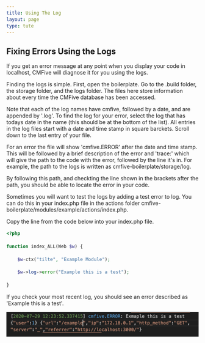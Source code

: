 ```yaml
---
title: Using The Log
layout: page
type: tute
---
```


## Fixing Errors Using the Logs

If you get an error message at any point when you display your code in localhost, CMFive will diagnose it for you using the logs.

Finding the logs is simple. First, open the boilerplate. Go to the .build folder, the storage folder, and the logs folder. The files here store information about every time the CMFive database has been accessed.

Note that each of the log names have cmfive, followed by a date, and are appended by '.log'. To find the log for your error, select the log that has todays date in the name (this should be at the bottom of the list). All entries in the log files start with a date and time stamp in square barckets. Scroll down to the last entry of your file.

For an error the file will show 'cmfive.ERROR' after the date and time stamp. This will be followed by a brief description of the error and 'trace:' which will give the path to the code with the error, followed by the line it's in. For example, the path to the logs is written as cmfive-boilerplate/storage/log.

By following this path, and checkting the line shown in the brackets after the path, you should be able to locate the error in your code.

Sometimes you will want to test the logs by adding a test error to log. You can do this in your index.php file in the actions folder cmfive-boilerplate/modules/example/actions/index.php. 

Copy the line from the code below into your index.php file.

```php
<?php

function index_ALL(Web $w) {

    $w-ctx("tilte", "Example Module");

    $w->log->error("Example this is a test");
    
}
```

If you check your most recent log, you should see an error described as 'Example this is a test'.

![Log error test result](/assets/images/log_example.png)